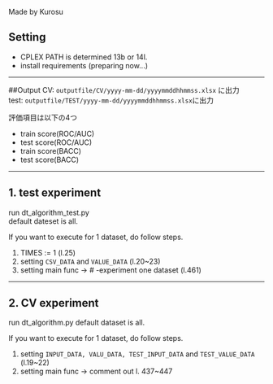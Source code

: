Made by Kurosu 

## Setting
- CPLEX PATH is determined 13b or 14l.
- install requirements (preparing now...)
---
##Output
CV: `outputfile/CV/yyyy-mm-dd/yyyymmddhhmmss.xlsx` に出力<br>
test: `outputfile/TEST/yyyy-mm-dd/yyyymmddhhmmss.xlsx`に出力<br>

評価項目は以下の4つ
- train score(ROC/AUC)
- test score(ROC/AUC)
- train score(BACC)
- test score(BACC)
---

## 1. test experiment
run dt_algorithm_test.py <br>
default dateset is all.

If you want to execute for 1 dataset, do follow steps. <br>
1. TIMES := 1 (l.25)
2. setting `CSV_DATA` and `VALUE_DATA` (l.20~23)
3. setting main func -> # -experiment one dataset (l.461)
---



## 2. CV experiment
run dt_algorithm.py
default dataset is all.

If you want to execute for 1 dataset, do follow steps. <br>
1. setting `INPUT_DATA, VALU_DATA, TEST_INPUT_DATA` and `TEST_VALUE_DATA` (l.19~22)
2. setting main func -> comment out  l. 437~447

